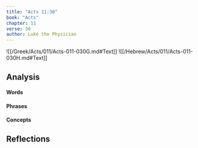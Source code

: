 ```yaml
---
title: "Acts 11:30"
book: "Acts"
chapter: 11
verse: 30
author: Luke the Physician
---
```

![[/Greek/Acts/011/Acts-011-030G.md#Text]]
![[/Hebrew/Acts/011/Acts-011-030H.md#Text]]

## Analysis

#### Words

#### Phrases

#### Concepts

## Reflections
